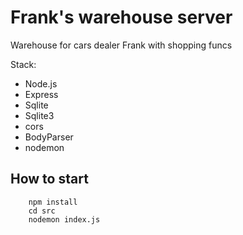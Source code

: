 # Frank's warehouse server

Warehouse for cars dealer Frank with shopping funcs

Stack:

- Node.js
- Express
- Sqlite
- Sqlite3
- cors
- BodyParser
- nodemon

## How to start

``` 
    npm install
    cd src
    nodemon index.js
```
